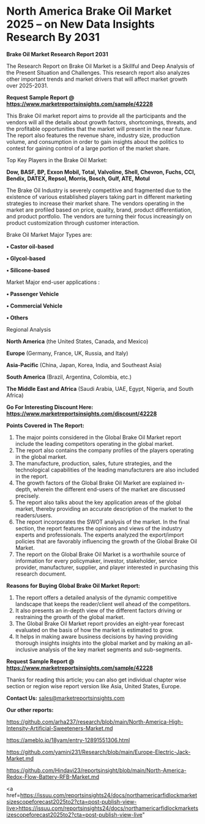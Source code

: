 # North America Brake Oil Market 2025 – on New Data Insights Research By 2031

<strong>Brake Oil Market Research Report 2031</strong>

The Research Report on Brake Oil Market is a Skillful and Deep Analysis of the Present Situation and Challenges. This research report also analyzes other important trends and market drivers that will affect market growth over 2025-2031.

<strong>Request Sample Report @ <a href=https://www.marketreportsinsights.com/sample/42228>https://www.marketreportsinsights.com/sample/42228</a></strong>

This Brake Oil market report aims to provide all the participants and the vendors will all the details about growth factors, shortcomings, threats, and the profitable opportunities that the market will present in the near future. The report also features the revenue share, industry size, production volume, and consumption in order to gain insights about the politics to contest for gaining control of a large portion of the market share.

Top Key Players in the Brake Oil Market:

<strong>Dow, BASF, BP, Exxon Mobil, Total, Valvoline, Shell, Chevron, Fuchs, CCI, Bendix, DATEX, Repsol, Morris, Bosch, Gulf, ATE, Motul</strong>

The Brake Oil Industry is severely competitive and fragmented due to the existence of various established players taking part in different marketing strategies to increase their market share. The vendors operating in the market are profiled based on price, quality, brand, product differentiation, and product portfolio. The vendors are turning their focus increasingly on product customization through customer interaction.

Brake Oil Market Major Types are:

<strong>•  Castor oil-based

•  Glycol-based

•  Silicone-based</strong>

Market Major end-user applications :

<strong>•  Passenger Vehicle

•  Commercial Vehicle

•  Others</strong>

Regional Analysis

</u><strong><b>North America</b></strong> (the United States, Canada, and Mexico)

<strong><b>Europe </b></strong>(Germany, France, UK, Russia, and Italy)

<strong><b>Asia-Pacific</b></strong> (China, Japan, Korea, India, and Southeast Asia)

<strong><b>South America</b></strong> (Brazil, Argentina, Colombia, etc.)

<strong><b>The Middle East and Africa</b></strong> (Saudi Arabia, UAE, Egypt, Nigeria, and South Africa)

<strong>Go For Interesting Discount Here: <a href=https://www.marketreportsinsights.com/discount/42228>https://www.marketreportsinsights.com/discount/42228</a></strong>

<strong>Points Covered in The Report:</strong>
<ol>
  <li>The major points considered in the Global Brake Oil Market report include the leading competitors operating in the global market.</li>
  <li>The report also contains the company profiles of the players operating in the global market.</li>
  <li>The manufacture, production, sales, future strategies, and the technological capabilities of the leading manufacturers are also included in the report.</li>
  <li>The growth factors of the Global Brake Oil Market are explained in-depth, wherein the different end-users of the market are discussed precisely.</li>
  <li>The report also talks about the key application areas of the global market, thereby providing an accurate description of the market to the readers/users.</li>
  <li>The report incorporates the SWOT analysis of the market. In the final section, the report features the opinions and views of the industry experts and professionals. The experts analyzed the export/import policies that are favorably influencing the growth of the Global Brake Oil Market.</li>
  <li>The report on the Global Brake Oil Market is a worthwhile source of information for every policymaker, investor, stakeholder, service provider, manufacturer, supplier, and player interested in purchasing this research document.</li>
</ol>
<strong>Reasons for Buying Global Brake Oil Market Report:</strong>

<ol>
  <li>The report offers a detailed analysis of the dynamic competitive landscape that keeps the reader/client well ahead of the competitors.</li>
  <li>It also presents an in-depth view of the different factors driving or restraining the growth of the global market.</li>
  <li>The Global Brake Oil Market report provides an eight-year forecast evaluated on the basis of how the market is estimated to grow.</li>
  <li>It helps in making aware business decisions by having providing thorough insights insights into the global market and by making an all-inclusive analysis of the key market segments and sub-segments.</li>
</ol>
<strong>Request Sample Report @ <a href=https://www.marketreportsinsights.com/sample/42228>https://www.marketreportsinsights.com/sample/42228</a></strong>


Thanks for reading this article; you can also get individual chapter wise section or region wise report version like Asia, United States, Europe.

<strong>Contact Us:</strong>
sales@marketreportsinsights.com

<strong>Our other reports:</strong>

<a href=https://github.com/arha237/research/blob/main/North-America-High-Intensity-Artificial-Sweeteners-Market.md>https://github.com/arha237/research/blob/main/North-America-High-Intensity-Artificial-Sweeteners-Market.md</a>

<a href=https://ameblo.jp/18yam/entry-12891551306.html>https://ameblo.jp/18yam/entry-12891551306.html</a>

<a href=https://github.com/yamini231/Research/blob/main/Europe-Electric-Jack-Market.md>https://github.com/yamini231/Research/blob/main/Europe-Electric-Jack-Market.md</a>

<a href=https://github.com/Hindavi23/reportsinsight/blob/main/North-America-Redox-Flow-Battery-RFB-Market.md>https://github.com/Hindavi23/reportsinsight/blob/main/North-America-Redox-Flow-Battery-RFB-Market.md</a>

<a href=https://issuu.com/reportsinsights24/docs/northamericarfidlockmarketsizescopeforecast2025to2?cta=post-publish-view-live>https://issuu.com/reportsinsights24/docs/northamericarfidlockmarketsizescopeforecast2025to2?cta=post-publish-view-live</a>"
